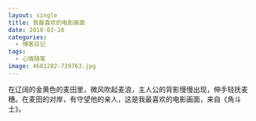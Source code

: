 ```yaml
---
layout: single
title: 我最喜欢的电影画面
date: 2010-03-10
categories:
  - 博客日记
tags:
  - 心情随笔
image: 4681282-739763.jpg
---
```


在辽阔的金黄色的麦田里，微风吹起麦浪，主人公的背影慢慢出现，伸手轻抚麦穗。在麦田的对岸，有守望他的亲人，这是我最喜欢的电影画面，来自《角斗士》。
